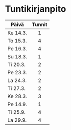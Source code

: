 # Tuntikirjanpito


Päivä | Tunnit |
--- | :---: |
Ke 14.3. | 1 |
To 15.3. | 4 |
Pe 16.3. | 4 |
Su 18.3. | 1 |
Ti 20.3. | 2 |
Pe 23.3. | 2 |
La 24.3. | 2 |
Ti 27.3. | 2 |
Ke 28.3. | 3 |
Pe 14.9. | 1 |
Ti 25.9. | 4 |
La 29.9. | 4 |